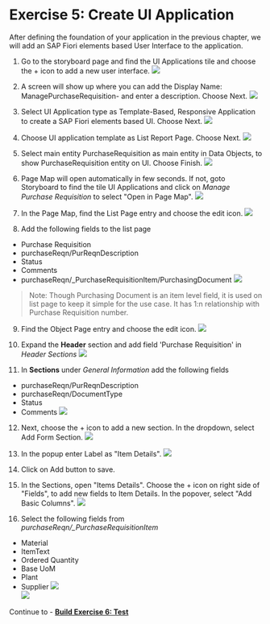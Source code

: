 # Exercise 5: Create UI Application
After defining the foundation of your application in the previous chapter, we will add an SAP Fiori elements based User Interface to the application.

1. Go to the storyboard page and find the UI Applications tile and choose the + icon to add a new user interface.
![](images/UI_001.png)

2. A screen will show up where you can add the Display Name: ManagePurchaseRequisition-<Your-User-ID> and enter a description. Choose Next.
![](images/UI_002.png)

3. Select UI Application type as Template-Based, Responsive Application to create a SAP Fiori elements based UI. Choose Next.
![](images/UI_003.png)

4. Choose UI application template as List Report Page. Choose Next.
![](images/UI_004.png)

5. Select main entity PurchaseRequisition as main entity in Data Objects, to show PurchaseRequisition entity on UI. Choose Finish.
![](images/UI_005.png)

6. Page Map will open automatically in few seconds. If not, goto Storyboard to find the tile UI Applications and click on *Manage Purchase Requisition* to select "Open in Page Map".
![](images/UI_006.png)
   
7. In the Page Map, find the List Page entry and choose the edit icon.
![](images/UI_007.png)
   
8. Add the following fields to the list page

- Purchase Requisition
- purchaseReqn/PurReqnDescription
- Status
- Comments
- purchaseReqn/_PurchaseRequisitionItem/PurchasingDocument
![](images/UI_008.png)
> Note: Though Purchasing Document is an item level field, it is used on list page to keep it simple for the use case. It has 1:n relationship with Purchase Requisition number.

9. Find the Object Page entry and choose the edit icon.
![](images/UI_009.png)

10. Expand the **Header** section and add field 'Purchase Requisition' in *Header Sections*
![](images/UI_010.png)

11. In **Sections** under *General Information* add the following fields
- purchaseReqn/PurReqnDescription
- purchaseReqn/DocumentType
- Status
- Comments
![](images/UI_011.png)

12. Next, choose the + icon to add a new section. In the dropdown, select Add Form Section.
![](images/UI_012.png)
 
13. In the popup enter Label as "Item Details".
![](images/UI_013.png)
 
14. Click on Add button to save.

15. In the Sections, open "Items Details". Choose the + icon on right side of "Fields", to add new fields to Item Details. In the popover, select "Add Basic Columns".
![](images/UI_015.png)  

16. Select the following fields from *purchaseReqn/_PurchaseRequisitionItem*

- Material
- ItemText
- Ordered Quantity
- Base UoM
- Plant
- Supplier
![](images/UI_014.png)    
![](images/UI_016.png)  


Continue to - **[Build Exercise 6: Test](../../../buildcode/exercises/ex6/README.md)**
